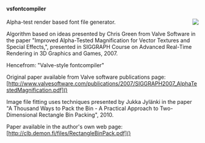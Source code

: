 #### vsfontcompiler
<a href="https://raw.githubusercontent.com/trilkk/vsfontcompiler/master/logo.png"><img src="https://raw.githubusercontent.com/trilkk/vsfontcompiler/master/logo.png" align="right" /></a>

Alpha-test render based font file generator.

Algorithm based on ideas presented by Chris Green from Valve Software in the paper "Improved Alpha-Tested Magnification for Vector Textures and Special Effects,", presented in SIGGRAPH Course on Advanced Real-Time Rendering in 3D Graphics and Games, 2007.

Hencefrom: "Valve-style fontcompiler"

Original paper available from Valve software publications page:  
[http://www.valvesoftware.com/publications/2007/SIGGRAPH2007_AlphaTestedMagnification.pdf]()

Image file fitting uses techniques presented by Jukka Jylänki in the paper "A Thousand Ways to Pack the Bin - A Practical Approach to Two-Dimensional Rectangle Bin Packing", 2010.

Paper available in the author's own web page:  
[http://clb.demon.fi/files/RectangleBinPack.pdf]()
